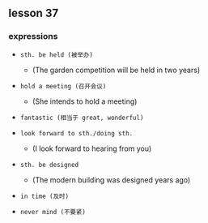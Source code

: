 ## lesson 37

### expressions

- `sth. be held (被举办)`
    - (The garden competition will be held in two years)

- `hold a meeting (召开会议)`
    - (She intends to hold a meeting)

- `fantastic (相当于 great, wonderful)`

- `look forward to sth./doing sth.`
    - (I look forward to hearing from you)

- `sth. be designed`
    - (The modern building was designed years ago)

- `in time (及时)`

- `never mind (不要紧)`